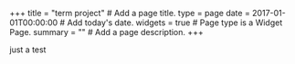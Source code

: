 +++
title = "term project"  # Add a page title.
type = page
date = 2017-01-01T00:00:00  # Add today's date.
widgets = true  # Page type is a Widget Page.
summary = ""  # Add a page description.
+++


just a test
